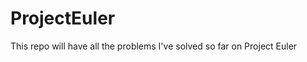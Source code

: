 ProjectEuler
============

This repo will have all the problems I've solved so far on Project Euler
